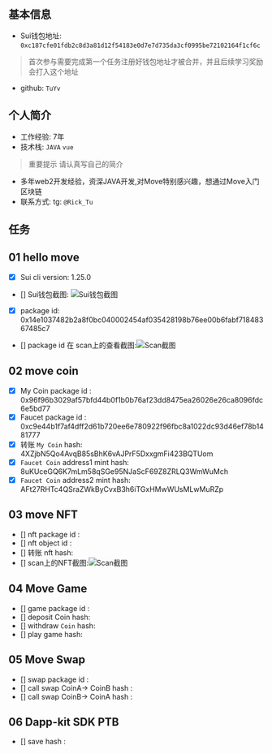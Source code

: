 ## 基本信息
- Sui钱包地址: `0xc187cfe01fdb2c8d3a81d12f54183e0d7e7d735da3cf0995be72102164f1cf6c`
> 首次参与需要完成第一个任务注册好钱包地址才被合并，并且后续学习奖励会打入这个地址
- github: `TuYv`

## 个人简介
- 工作经验: 7年
- 技术栈: `JAVA` `vue`
> 重要提示 请认真写自己的简介
- 多年web2开发经验，资深JAVA开发,对Move特别感兴趣，想通过Move入门区块链
- 联系方式: tg: `@Rick_Tu` 

## 任务

##   01 hello move  
- [x] Sui cli version: 1.25.0
- [] Sui钱包截图: ![Sui钱包截图](./images/你的图片地址)
- [x] package id: 0x14e1037482b2a8f0bc040002454af035428198b76ee00b6fabf71848367485c7
- [] package id 在 scan上的查看截图:![Scan截图](./images/你的图片地址)

##   02 move coin
- [x] My Coin package id : 0x96f96b3029af57bfd44b0f1b0b76af23dd8475ea26026e26ca8096fdc6e5bd77
- [x] Faucet package id : 0xc9e44b1f7af4dff2d61b720ee6e780922f96fbc8a1022dc93d46ef78b1481777
- [x] 转账 `My Coin` hash: 4XZjbN5Qo4AvqB85sBhK6vAJPrF5DxxgmFi423BQTUom
- [x] `Faucet Coin` address1 mint hash: 8uKUceGQ6K7mLm58qSGe95NJaScF69Z8ZRLQ3WmWuMch
- [x] `Faucet Coin` address2 mint hash: AFt27RHTc4QSraZWkByCvxB3h6iTGxHMwWUsMLwMuRZp

##   03 move NFT
- [] nft package id :
- [] nft object id : 
- [] 转账 nft  hash:
- [] scan上的NFT截图:![Scan截图](./images/你的图片地址)

##   04 Move Game
- [] game package id :
- [] deposit Coin hash:
- [] withdraw `Coin` hash:
- [] play game hash:

##   05 Move Swap
- [] swap package id :
- [] call swap CoinA-> CoinB  hash :
- [] call swap CoinB-> CoinA  hash :

##   06 Dapp-kit SDK PTB
- [] save hash :
